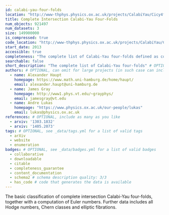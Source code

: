 ```yaml
---
id: calabi-yau-four-folds
location: "http://www-thphys.physics.ox.ac.uk/projects/CalabiYau/Cicy4folds/"
title: Complete Intersection Calabi-Yau Four-Folds
num_objects: 921497
num_datasets: 3
size: 149900000
is_compressed: true
code_location: "http://www-thphys.physics.ox.ac.uk/projects/CalabiYau/Cicy4folds/"
start_date: 2013
accessible: true
completeness: "The complete list of Calabi-Yau four-folds defined as complete intersections in products of projective spaces"
searchable: false
short_description: "The complete list of Calabi-Yau four-folds" # OPTIONAL, at most one sentence, delimit with quotation marks
authors: # OPTIONAL, can omit for large projects (in such case can include a single "author" with a collaboration email/webpage)
  - name: Alexander Haupt
    homepage: https://www.math.uni-hamburg.de/home/haupt/
    email: alexander.haupt@uni-hamburg.de
  - name: James Gray
    homepage: http://www1.phys.vt.edu/~grayphys/
    email: jamesgray@vt.edu
  - name: Andre Lukas
    homepage: "https://www.physics.ox.ac.uk/our-people/lukas"
    email: lukas@physics.ox.ac.uk
references: # OPTIONAL, include as many as you like
  - arxiv: '1303.1832'
  - arxiv: '1405.2073'
tags: # OPTIONAL, see _data/tags.yml for a list of valid tags
  - arXiv
  - website
  - enumeration
badges: # OPTIONAL, see _data/badges.yml for a list of valid badges
  - collaborative
  - downloadable
  - citable
  - completeness_guarantee
  - content_documentation
  - schema2 # schema description quality: 3/3
  - has_code # code that generates the data is available
---
```


The basic classification of complete intersection Calabi-Yau four-folds, together with a computation of Euler numbers. Further data includes all Hodge numbers, Chern classes and elliptic fibrations.

